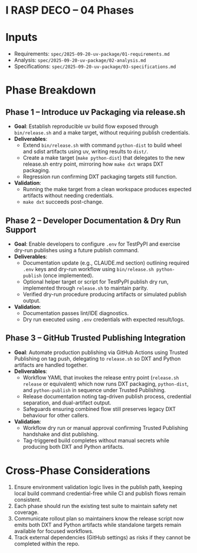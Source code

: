 <!-- markdownlint-disable MD013 MD025 -->
# I RASP DECO – 04 Phases

# Inputs

- Requirements: `spec/2025-09-20-uv-package/01-requirements.md`
- Analysis: `spec/2025-09-20-uv-package/02-analysis.md`
- Specifications: `spec/2025-09-20-uv-package/03-specifications.md`

# Phase Breakdown

## Phase 1 – Introduce uv Packaging via release.sh

- **Goal**: Establish reproducible uv build flow exposed through `bin/release.sh` and a make target, without requiring publish credentials.
- **Deliverables**:
  - Extend `bin/release.sh` with command `python-dist` to build wheel and sdist artifacts using uv, writing results to `dist/`.
  - Create a make target (`make python-dist`) that delegates to the new release.sh entry point, mirroring how `make dxt` wraps DXT packaging.
  - Regression run confirming DXT packaging targets still function.
- **Validation**:
  - Running the make target from a clean workspace produces expected artifacts without needing credentials.
  - `make dxt` succeeds post-change.

## Phase 2 – Developer Documentation & Dry Run Support

- **Goal**: Enable developers to configure `.env` for TestPyPI and exercise dry-run publishes using a future publish command.
- **Deliverables**:
  - Documentation update (e.g., CLAUDE.md section) outlining required `.env` keys and dry-run workflow using `bin/release.sh python-publish` (once implemented).
  - Optional helper target or script for TestPyPI publish dry run, implemented through `release.sh` to maintain parity.
  - Verified dry-run procedure producing artifacts or simulated publish output.
- **Validation**:
  - Documentation passes lint/IDE diagnostics.
  - Dry run executed using `.env` credentials with expected result/logs.

## Phase 3 – GitHub Trusted Publishing Integration

- **Goal**: Automate production publishing via GitHub Actions using Trusted Publishing on tag push, delegating to `release.sh` so DXT and Python artifacts are handled together.
- **Deliverables**:
  - Workflow YAML that invokes the release entry point (`release.sh release` or equivalent) which now runs DXT packaging, `python-dist`, and `python-publish` in sequence under Trusted Publishing.
  - Release documentation noting tag-driven publish process, credential separation, and dual-artifact output.
  - Safeguards ensuring combined flow still preserves legacy DXT behaviour for other callers.
- **Validation**:
  - Workflow dry run or manual approval confirming Trusted Publishing handshake and dist publishing.
  - Tag-triggered build completes without manual secrets while producing both DXT and Python artifacts.

# Cross-Phase Considerations

1. Ensure environment validation logic lives in the publish path, keeping local build command credential-free while CI and publish flows remain consistent.
2. Each phase should run the existing test suite to maintain safety net coverage.
3. Communicate rollout plan so maintainers know the release script now emits both DXT and Python artifacts while standalone targets remain available for focused workflows.
4. Track external dependencies (GitHub settings) as risks if they cannot be completed within the repo.
